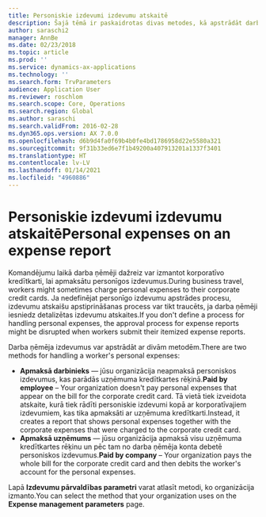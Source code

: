 ```yaml
---
title: Personiskie izdevumi izdevumu atskaitē
description: Šajā tēmā ir paskaidrotas divas metodes, kā apstrādāt darba ņēmēja personiskos izdevumus risinājumā Microsoft Dynamics 365 Finance.
author: saraschi2
manager: AnnBe
ms.date: 02/23/2018
ms.topic: article
ms.prod: ''
ms.service: dynamics-ax-applications
ms.technology: ''
ms.search.form: TrvParameters
audience: Application User
ms.reviewer: roschlom
ms.search.scope: Core, Operations
ms.search.region: Global
ms.author: saraschi
ms.search.validFrom: 2016-02-28
ms.dyn365.ops.version: AX 7.0.0
ms.openlocfilehash: d6b9d4fa0f69b4b0fe4bd1786958d22e5580a321
ms.sourcegitcommit: 9f31b33ed6e7f1b49200a407913201a1337f3401
ms.translationtype: HT
ms.contentlocale: lv-LV
ms.lasthandoff: 01/14/2021
ms.locfileid: "4960886"
---
```

# <a name="personal-expenses-on-an-expense-report"></a><span data-ttu-id="46201-103">Personiskie izdevumi izdevumu atskaitē</span><span class="sxs-lookup"><span data-stu-id="46201-103">Personal expenses on an expense report</span></span>

<span data-ttu-id="46201-104">Komandējumu laikā darba ņēmēji dažreiz var izmantot korporatīvo kredītkarti, lai apmaksātu personīgos izdevumus.</span><span class="sxs-lookup"><span data-stu-id="46201-104">During business travel, workers might sometimes charge personal expenses to their corporate credit cards.</span></span> <span data-ttu-id="46201-105">Ja nedefinējat personīgo izdevumu apstrādes procesu, izdevumu atskaišu apstiprināšanas process var tikt traucēts, ja darba ņēmēji iesniedz detalizētas izdevumu atskaites.</span><span class="sxs-lookup"><span data-stu-id="46201-105">If you don't define a process for handling personal expenses, the approval process for expense reports might be disrupted when workers submit their itemized expense reports.</span></span> 

<span data-ttu-id="46201-106">Darba ņēmēja izdevumus var apstrādāt ar divām metodēm.</span><span class="sxs-lookup"><span data-stu-id="46201-106">There are two methods for handling a worker's personal expenses:</span></span>

- <span data-ttu-id="46201-107">**Apmaksā darbinieks** — jūsu organizācija neapmaksā personiskos izdevumus, kas parādās uzņēmuma kredītkartes rēķinā.</span><span class="sxs-lookup"><span data-stu-id="46201-107">**Paid by employee** – Your organization doesn't pay personal expenses that appear on the bill for the corporate credit card.</span></span> <span data-ttu-id="46201-108">Tā vietā tiek izveidota atskaite, kurā tiek rādīti personiskie izdevumi kopā ar korporatīvajiem izdevumiem, kas tika apmaksāti ar uzņēmuma kredītkarti.</span><span class="sxs-lookup"><span data-stu-id="46201-108">Instead, it creates a report that shows personal expenses together with the corporate expenses that were charged to the corporate credit card.</span></span>
- <span data-ttu-id="46201-109">**Apmaksā uzņēmums** — jūsu organizācija apmaksā visu uzņēmuma kredītkartes rēķinu un pēc tam no darba ņēmēja konta debetē personiskos izdevumus.</span><span class="sxs-lookup"><span data-stu-id="46201-109">**Paid by company** – Your organization pays the whole bill for the corporate credit card and then debits the worker's account for the personal expenses.</span></span>

<span data-ttu-id="46201-110">Lapā **Izdevumu pārvaldības parametri** varat atlasīt metodi, ko organizācija izmanto.</span><span class="sxs-lookup"><span data-stu-id="46201-110">You can select the method that your organization uses on the **Expense management parameters** page.</span></span>
